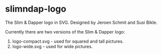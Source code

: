 slimndap-logo
=============

The Slim &amp; Dapper logo in SVG.
Designed by Jeroen Schmit and Susi Bikle.

Currently there are two versions of the Slim & Dapper logo:

1. logo-compact.svg - used for squared and tall pictures.
2. logo-wide.svg - used for wide pictures.


